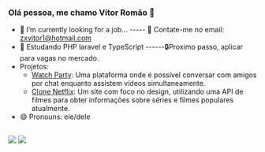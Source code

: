 ### Olá pessoa, me chamo Vítor Romão 👋

- 🔭 I’m currently looking for a job...  ----- 📧 Contate-me no email: zxvitor1@hotmail.com
- 🌱 Estudando PHP laravel e TypeScript  ------🔒Proximo passo, aplicar para vagas no mercado.
- Projetos:
    - <a href='https://watch-party-levi.vercel.app/' target='_blank' >Watch Party</a>: Uma plataforma onde é possível conversar com amigos por chat enquanto assistem vídeos simultaneamente.
    - <a href='https://clone-netflix-ten-eta.vercel.app/' target='_blank'>Clone Netflix</a>: Um site com foco no design, utilizando uma API de filmes para obter informações sobre séries e filmes populares atualmente. 
- 😄 Pronouns: ele/dele

<!--<div align="center">
  <a href="https://github.com/leviVromao">
  <img height="180em" src="https://github-readme-stats.vercel.app/api?username=leviVromao&show_icons=true&theme=blue-green&include_all_commits=true&count_private=true"/>
  <img height="180em" src="https://github-readme-stats.vercel.app/api/top-langs/?username=leviVromao&layout=compact&langs_count=7&theme=blue-green"/>
</div>
<div align="left-center" display="flex">
<img height="67em"src="https://cdn.jsdelivr.net/gh/devicons/devicon/icons/react/react-original-wordmark.svg" />
<img height="67em"src="https://cdn.jsdelivr.net/gh/devicons/devicon/icons/php/php-original.svg"/>
<img height="67em" src="https://raw.githubusercontent.com/Rohan-Shakya/Rohan-Shakya/master/images/next_logo.png" />
<img height="50em"src="https://cdn.jsdelivr.net/gh/devicons/devicon/icons/javascript/javascript-original.svg" />
<img height="55em" src="https://cdn.jsdelivr.net/gh/devicons/devicon/icons/html5/html5-plain-wordmark.svg" />
<img height="55em" src="https://cdn.jsdelivr.net/gh/devicons/devicon/icons/css3/css3-plain-wordmark.svg" />
</div>
!-->
##

<div>
  <a href = "mailto:Zxvitor1@hotmail.com" target="_blank"><img src="https://img.shields.io/badge/-Email-%23333?style=for-the-badge&logo=gmail&logoColor=white"></a>
  <a href="https://www.linkedin.com/in/vitor-romao-739022230" target="_blank"><img src="https://img.shields.io/badge/-LinkedIn-%230077B5?style=for-the-badge&logo=linkedin&logoColor=white"></a> 
  </div> 
